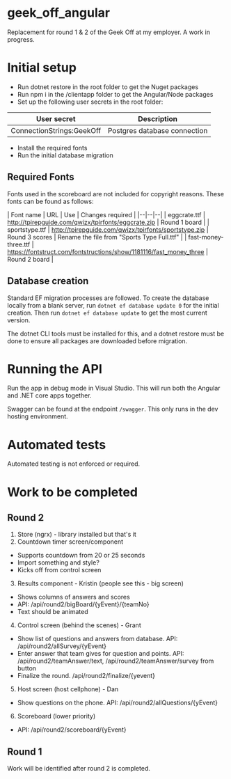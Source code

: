 # geek_off_angular

Replacement for round 1 & 2 of the Geek Off at my employer. A work in progress.

# Initial setup

* Run dotnet restore in the root folder to get the Nuget packages
* Run npm i in the /clientapp folder to get the Angular/Node packages
* Set up the following user secrets in the root folder:

| User secret | Description |
|--|--|
| ConnectionStrings:GeekOff | Postgres database connection |

* Install the required fonts
* Run the initial database migration

## Required Fonts

Fonts used in the scoreboard are not included for copyright reasons. These fonts can be found as follows:

| Font name | URL | Use | Changes required |
|--|--|--|
| eggcrate.ttf | http://tpirepguide.com/qwizx/tpirfonts/eggcrate.zip | Round 1 board |
| sportstype.ttf | http://tpirepguide.com/qwizx/tpirfonts/sportstype.zip | Round 3 scores | Rename the file from "Sports Type Full.ttf" |
| fast-money-three.ttf | https://fontstruct.com/fontstructions/show/1181116/fast_money_three | Round 2 board |

## Database creation

Standard EF migration processes are followed. To create the database locally from a blank server, run `dotnet ef database update 0` for the initial creation. Then run `dotnet ef database update` to get the most current version. 

The dotnet CLI tools must be installed for this, and a dotnet restore must be done to ensure all packages are downloaded before migration.

# Running the API

Run the app in debug mode in Visual Studio. This will run both the Angular and .NET core apps together.

Swagger can be found at the endpoint `/swagger`. This only runs in the dev hosting environment.

# Automated tests

Automated testing is not enforced or required.

# Work to be completed

## Round 2

1. Store (ngrx) - library installed but that's it
2. Countdown timer screen/component
  * Supports countdown from 20 or 25 seconds
  * Import something and style?
  * Kicks off from control screen
3. Results component - Kristin (people see this - big screen)
  * Shows columns of answers and scores
  * API: /api/round2/bigBoard/{yEvent}/{teamNo}
  * Text should be animated
4. Control screen (behind the scenes) - Grant
  * Show list of questions and answers from database. API: /api/round2/allSurvey/{yEvent}
  * Enter answer that team gives for question and points. API: /api/round2/teamAnswer/text, /api/round2/teamAnswer/survey from button
  * Finalize the round. /api/round2/finalize/{yevent}
5. Host screen (host cellphone) - Dan
  * Show questions on the phone. API: /api/round2/allQuestions/{yEvent}
6. Scoreboard (lower priority)
  * API: /api/round2/scoreboard/{yEvent}

  ## Round 1

Work will be identified after round 2 is completed.
